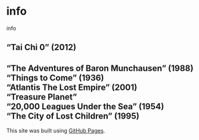 # info
info
## “Tai Chi 0” (2012)<br>
 ## “The Adventures of Baron Munchausen” (1988)<br> “Things to Come” (1936) <br> “Atlantis The Lost Empire” (2001) <br>“Treasure Planet” <br> “20,000 Leagues Under the Sea” (1954) <br> “The City of Lost Children” (1995)
 
 This site was built using [GitHub Pages](https://pages.github.com/).
